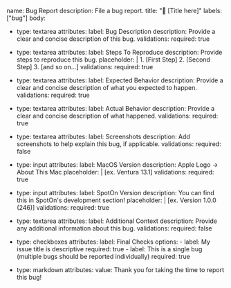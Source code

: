 name: Bug Report
description: File a bug report.
title: "🐛 [Title here]"
labels: ["bug"]
body:
  - type: textarea
    attributes:
      label: Bug Description
      description: Provide a clear and concise description of this bug.
    validations:
      required: true

  - type: textarea
    attributes:
      label: Steps To Reproduce
      description: Provide steps to reproduce this bug.
      placeholder: |
        1. [First Step]
        2. [Second Step]
        3. [and so on...]
    validations:
      required: true

  - type: textarea
    attributes:
      label: Expected Behavior
      description: Provide a clear and concise description of what you expected to happen.
    validations:
      required: true

  - type: textarea
    attributes:
      label: Actual Behavior
      description: Provide a clear and concise description of what happened.
    validations:
      required: true

  - type: textarea
    attributes:
      label: Screenshots
      description: Add screenshots to help explain this bug, if applicable.
    validations:
      required: false

  - type: input
    attributes:
      label: MacOS Version
      description: Apple Logo -> About This Mac
      placeholder: |
        [ex. Ventura 13.1]
    validations:
      required: true

  - type: input
    attributes:
      label: SpotOn Version
      description: You can find this in SpotOn\'s development section!
      placeholder: |
        [ex. Version 1.0.0 (246)]
    validations:
      required: true

  - type: textarea
    attributes:
      label: Additional Context
      description: Provide any additional information about this bug.
    validations:
      required: false

  - type: checkboxes
    attributes:
      label: Final Checks
      options:
        - label: My issue title is descriptive
          required: true
        - label: This is a single bug (multiple bugs should be reported individually)
          required: true

  - type: markdown
    attributes:
      value: Thank you for taking the time to report this bug!